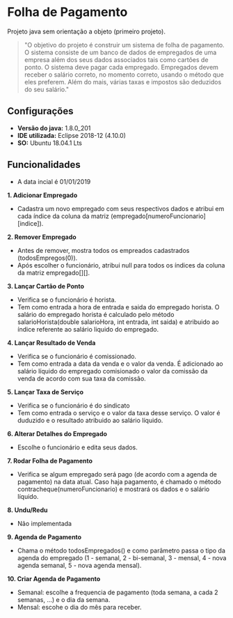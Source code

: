 # Folha de Pagamento
Projeto java sem orientação a objeto (primeiro projeto).

>"O objetivo do projeto é construir um sistema de folha de pagamento. O sistema consiste de um
banco de dados de empregados de uma empresa além dos seus dados associados tais como cartões
de ponto. O sistema deve pagar cada empregado. Empregados devem receber o salário correto, no
momento correto, usando o método que eles preferem. Além do mais, várias taxas e impostos são
deduzidos do seu salário."

## Configurações
* **Versão do java:** 1.8.0_201
* **IDE utilizada:** Eclipse 2018-12 (4.10.0)
* **SO:** Ubuntu 18.04.1 Lts 

## Funcionalidades
* A data incial é 01/01/2019

**1. Adicionar Empregado**
* Cadastra um novo empregado com seus respectivos dados e atribui em cada índice da coluna da matriz (empregado[numeroFuncionario][indice]).

**2. Remover Empregado** 
* Antes de remover, mostra todos os empreados cadastrados (todosEmpregos(0)).
* Após escolher o funcionário, atribui null para todos os índices da coluna da matriz empregado[][].

**3. Lançar Cartão de Ponto**
* Verifica se o funcionário é horista.
* Tem como entrada a hora de entrada e saida do empregado horista. O salário do empregado horista é calculado pelo método salarioHorista(double salarioHora, int entrada, int saida) e atribuido ao índice referente ao salário liquido do empregado.

**4. Lançar Resultado de Venda**
* Verifica se o funcionário é comissionado.
* Tem como entrada a data da venda e o valor da venda. É adicionado ao salário líquido do empregado comisionado o valor da comissão da venda de acordo com sua taxa da comissão.

**5. Lançar Taxa de Serviço**
* Verifica se o funcionário é do sindicato
* Tem como entrada o serviço e o valor da taxa desse serviço. O valor é duduzido e o resultado atribuido ao salário líquido.

**6. Alterar Detalhes do Empregado**
* Escolhe o funcionário e edita seus dados.

**7. Rodar Folha de Pagamento**
* Verifica se algum empregado será pago (de acordo com a agenda de pagamento) na data atual. Caso haja pagamento, é chamado o método contracheque(numeroFuncionario) e mostrará os dados e o salário líquido.

**8. Undu/Redu**
* Não implementada

**9. Agenda de Pagamento**
* Chama o método todosEmpregados() e como parâmetro passa o tipo da agenda do empregado (1 - semanal, 2 - bi-semanal, 3 - mensal, 4 - nova agenda semanal, 5 - nova agenda mensal).

**10. Criar Agenda de Pagamento**
* Semanal: escolhe a frequencia de pagamento (toda semana, a cada 2 semanas, ...) e o dia da semana.
* Mensal: escohe o dia do mês para receber.
